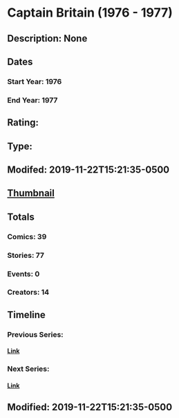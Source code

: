 # Captain Britain (1976 - 1977)
## Description: None
## Dates
### Start Year: 1976
### End Year: 1977
## Rating: 
## Type: 
## Modifed: 2019-11-22T15:21:35-0500
## [Thumbnail](http://i.annihil.us/u/prod/marvel/i/mg/6/a0/5a86f90a943c2.jpg)
## Totals
### Comics: 39
### Stories: 77
### Events: 0
### Creators: 14
## Timeline
### Previous Series: 
#### [Link]()
### Next Series: 
#### [Link]()
## Modified: 2019-11-22T15:21:35-0500